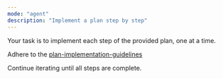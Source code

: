 ```yaml
---
mode: "agent"
description: "Implement a plan step by step"
---
```


Your task is to implement each step of the provided plan, one at a time.

Adhere to the [plan-implementation-guidelines](../prompt-snippets/plan-implementation-guidelines.md)

Continue iterating until all steps are complete.
